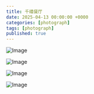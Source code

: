 ```yaml
---
title: 千禧餐厅
date: 2025-04-13 00:00:00 +0000
categories: [photograph]
tags: [photograph]
published: true
---
```


![Image](/2025-04-13-millennium/1.jpeg)

![Image](/2025-04-13-millennium/2.jpeg)

[//]: # (![Image]&#40;/2025-04-13-millennium/3.jpeg&#41;)

![Image](/2025-04-13-millennium/4.jpeg)

[//]: # (![Image]&#40;/2025-04-13-millennium/5.jpeg&#41;)

[//]: # (![Image]&#40;/2025-04-13-millennium/6.jpeg&#41;)
[//]: # (![Image]&#40;/2025-04-13-millennium/8.jpeg&#41;)

![Image](/2025-04-13-millennium/7.jpeg)


